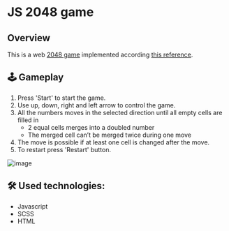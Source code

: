 # JS 2048 game

## Overview
 This is a web [2048 game](https://elinabahirova.github.io/js_2048-game/) implemented according [this reference](https://play2048.co/).
 
 ## 🕹️ Gameplay
 1. Press 'Start' to start the game.
 2. Use up, down, right and left arrow to control the game.
 3. All the numbers moves in the selected direction until all empty cells are filled in
    - 2 equal cells merges into a doubled number
    - The merged cell can’t be merged twice during one move
 4. The move is possible if at least one cell is changed after the move.
 5. To restart press 'Restart' button.
 
 ![image](https://user-images.githubusercontent.com/104986464/208085631-9828dd51-892e-4a48-b15c-1adbf2278043.png)
 

## 🛠️ Used technologies:
  * Javascript
  * SCSS
  * HTML
